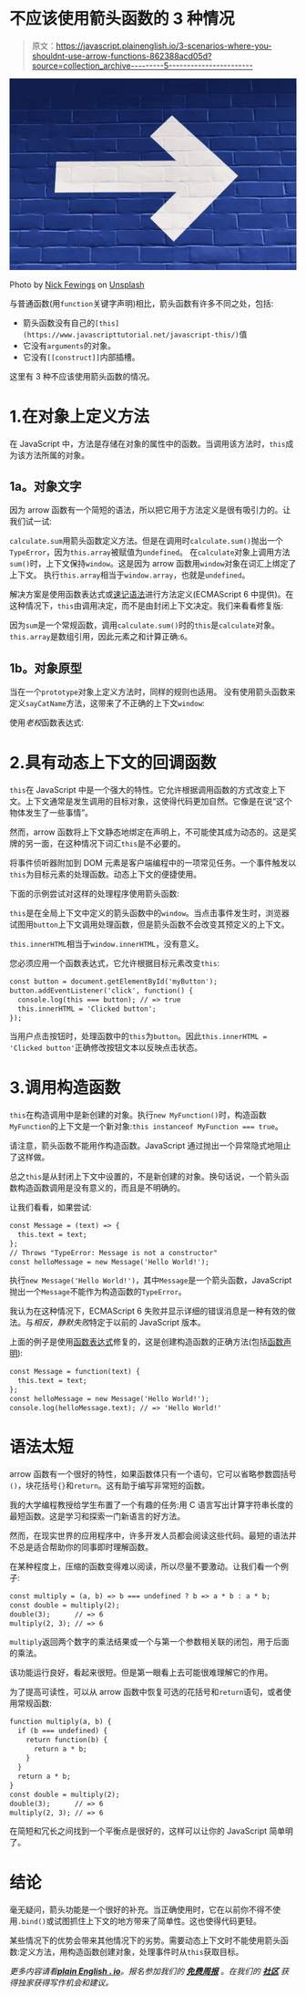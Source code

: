 # 不应该使用箭头函数的 3 种情况

> 原文：<https://javascript.plainenglish.io/3-scenarios-where-you-shouldnt-use-arrow-functions-862388acd05d?source=collection_archive---------5----------------------->

![](img/76eb77c2aaca80917a26c81e75bacb8e.png)

Photo by [Nick Fewings](https://unsplash.com/@jannerboy62?utm_source=medium&utm_medium=referral) on [Unsplash](https://unsplash.com?utm_source=medium&utm_medium=referral)

与普通函数(用`function`关键字声明)相比，箭头函数有许多不同之处，包括:

*   箭头函数没有自己的`[this](https://www.javascripttutorial.net/javascript-this/)`值
*   它没有`arguments`的对象。
*   它没有`[[construct]]`内部插槽。

这里有 3 种不应该使用箭头函数的情况。

# 1.在对象上定义方法

在 JavaScript 中，方法是存储在对象的属性中的函数。当调用该方法时，`this`成为该方法所属的对象。

## 1a。对象文字

因为 arrow 函数有一个简短的语法，所以把它用于方法定义是很有吸引力的。让我们试一试:

`calculate.sum`用箭头函数定义方法。但是在调用时`calculate.sum()`抛出一个`TypeError`，因为`this.array`被赋值为`undefined`。
在`calculate`对象上调用方法`sum()`时，上下文保持`window`。这是因为 arrow 函数用`window`对象在词汇上绑定了上下文。
执行`this.array`相当于`window.array`，也就是`undefined`。

解决方案是使用函数表达式或[速记语法](https://developer.mozilla.org/en-US/docs/Web/JavaScript/Reference/Functions/Method_definitions)进行方法定义(ECMAScript 6 中提供)。在这种情况下，`this`由调用决定，而不是由封闭上下文决定。我们来看看修复版:

因为`sum`是一个常规函数，调用`calculate.sum()`时的`this`是`calculate`对象。`this.array`是数组引用，因此元素之和计算正确:`6`。

## 1b。对象原型

当在一个`prototype`对象上定义方法时，同样的规则也适用。
没有使用箭头函数来定义`sayCatName`方法，这带来了不正确的上下文`window`:

使用*老校*函数表达式:

# 2.具有动态上下文的回调函数

`this`在 JavaScript 中是一个强大的特性。它允许根据调用函数的方式改变上下文。上下文通常是发生调用的目标对象，这使得代码更加自然。它像是在说“这个物体发生了一些事情”。

然而，arrow 函数将上下文静态地绑定在声明上，不可能使其成为动态的。这是奖牌的另一面，在这种情况下词汇`this`是不必要的。

将事件侦听器附加到 DOM 元素是客户端编程中的一项常见任务。一个事件触发以`this`为目标元素的处理函数。动态上下文的便捷使用。

下面的示例尝试对这样的处理程序使用箭头函数:

`this`是在全局上下文中定义的箭头函数中的`window`。当点击事件发生时，浏览器试图用`button`上下文调用处理函数，但是箭头函数不会改变其预定义的上下文。

`this.innerHTML`相当于`window.innerHTML`，没有意义。

您必须应用一个函数表达式，它允许根据目标元素改变`this`:

```
const button = document.getElementById('myButton');
button.addEventListener('click', function() {
  console.log(this === button); // => true
  this.innerHTML = 'Clicked button';
});
```

当用户点击按钮时，处理函数中的`this`为`button`。因此`this.innerHTML = 'Clicked button'`正确修改按钮文本以反映点击状态。

# 3.调用构造函数

`this`在构造调用中是新创建的对象。执行`new MyFunction()`时，构造函数`MyFunction`的上下文是一个新对象:`this instanceof MyFunction === true`。

请注意，箭头函数不能用作构造函数。JavaScript 通过抛出一个异常隐式地阻止了这样做。

总之`this`是从封闭上下文中设置的，不是新创建的对象。换句话说，一个箭头函数构造函数调用是没有意义的，而且是不明确的。

让我们看看，如果尝试:

```
const Message = (text) => {
  this.text = text;
};
// Throws "TypeError: Message is not a constructor"
const helloMessage = new Message('Hello World!');
```

执行`new Message('Hello World!')`，其中`Message`是一个箭头函数，JavaScript 抛出一个`Message`不能作为构造函数的`TypeError`。

我认为在这种情况下，ECMAScript 6 失败并显示详细的错误消息是一种有效的做法。与*相反，静默失败*特定于以前的 JavaScript 版本。

上面的例子是使用[函数表达式](https://developer.mozilla.org/en/docs/web/JavaScript/Reference/Operators/function)修复的，这是创建构造函数的正确方法(包括[函数声明](https://developer.mozilla.org/en/docs/Web/JavaScript/Reference/Statements/function)):

```
const Message = function(text) {
  this.text = text;
};
const helloMessage = new Message('Hello World!');
console.log(helloMessage.text); // => 'Hello World!'
```

# 语法太短

arrow 函数有一个很好的特性，如果函数体只有一个语句，它可以省略参数圆括号`()`，块花括号`{}`和`return`。这有助于编写非常短的函数。

我的大学编程教授给学生布置了一个有趣的任务:用 C 语言写出计算字符串长度的最短函数。这是学习和探索一门新语言的好方法。

然而，在现实世界的应用程序中，许多开发人员都会阅读这些代码。最短的语法并不总是适合帮助你的同事即时理解函数。

在某种程度上，压缩的函数变得难以阅读，所以尽量不要激动。让我们看一个例子:

```
const multiply = (a, b) => b === undefined ? b => a * b : a * b;
const double = multiply(2);
double(3);      // => 6
multiply(2, 3); // => 6
```

`multiply`返回两个数字的乘法结果或一个与第一个参数相关联的闭包，用于后面的乘法。

该功能运行良好，看起来很短。但是第一眼看上去可能很难理解它的作用。

为了提高可读性，可以从 arrow 函数中恢复可选的花括号和`return`语句，或者使用常规函数:

```
function multiply(a, b) {
  if (b === undefined) {
    return function(b) {
      return a * b;
    }
  }
  return a * b;
}
const double = multiply(2);
double(3);      // => 6
multiply(2, 3); // => 6
```

在简短和冗长之间找到一个平衡点是很好的，这样可以让你的 JavaScript 简单明了。

# 结论

毫无疑问，箭头功能是一个很好的补充。当正确使用时，它在以前你不得不使用`.bind()`或试图抓住上下文的地方带来了简单性。这也使得代码更轻。

某些情况下的优势会带来其他情况下的劣势。需要动态上下文时不能使用箭头函数:定义方法，用构造函数创建对象，处理事件时从`this`获取目标。

*更多内容请看*[***plain English . io***](http://plainenglish.io/)*。报名参加我们的* [***免费周报***](http://newsletter.plainenglish.io/) *。在我们的* [***社区***](https://discord.gg/GtDtUAvyhW) *获得独家获得写作机会和建议。*